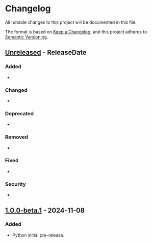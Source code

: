 # Changelog

All notable changes to this project will be documented in this file.

The format is based on [Keep a Changelog](https://keepachangelog.com/en/1.1.0/), and this project adheres to [Semantic Versioning](https://semver.org/spec/v2.0.0.html).

<!-- next-header -->

## [Unreleased] - ReleaseDate

### Added
-

### Changed
-

### Deprecated
-

### Removed
-

### Fixed
-

### Security
-

## [1.0.0-beta.1] - 2024-11-08

### Added
- Python initial pre-release.

<!-- next-url -->
[Unreleased]: https://github.com/mishamsk/sas-lexer/compare/py-v1.0.0-beta.1...HEAD
[1.0.0-beta.1]: https://github.com/mishamsk/sas-lexer/releases/tag/py-v1.0.0-beta.1
